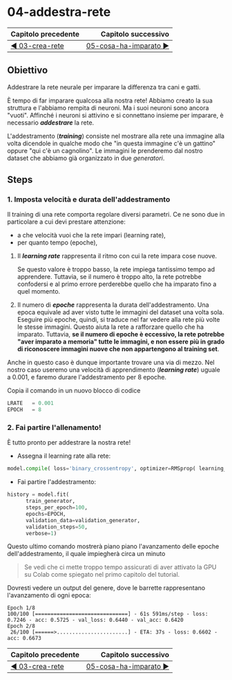 # 04-addestra-rete 

| Capitolo precedente                                                                                                                                          | Capitolo successivo                                                                           |
| :--------------------------------------------------------------------------------------------------------------------------------------------------------------- | ---------------------------------------------------------------------------------------------------: |
| [◀︎ 03-crea-rete](../03-crea-rete)  | [05-cosa-ha-imparato ▶︎](../05-cosa-ha-imparato) |

## Obiettivo

Addestrare la rete neurale per imparare la differenza tra cani e gatti.

È tempo di far imparare qualcosa alla nostra rete! Abbiamo creato la sua struttura e l'abbiamo rempita di neuroni. Ma i suoi neuroni sono ancora "vuoti". Affinché i neuroni si attivino e si connettano insieme per imparare, è necessario ***addestrare*** la rete.

L'addestramento (***training***) consiste nel mostrare alla rete una immagine alla volta dicendole in qualche modo che "in questa immagine c'è un gattino" oppure "qui c'è un cagnolino". Le immagini le prenderemo dal nostro dataset che abbiamo già organizzato in due *generatori*.


## Steps

### 1. Imposta velocità e durata dell'addestramento

Il training di una rete comporta regolare diversi parametri. Ce ne sono due in particolare a cui devi prestare attenzione:
- a che velocità vuoi che la rete impari (learning rate),
- per quanto tempo (epoche),

1. Il ***learning rate*** rappresenta il ritmo con cui la rete impara cose nuove. 

      Se questo valore è troppo basso, la rete impiega tantissimo tempo ad apprendere. 
      Tuttavia, se il numero è troppo alto, la rete potrebbe confodersi e al primo errore perderebbe quello che ha imparato fino a quel momento.

2. Il numero di ***epoche*** rappresenta la durata dell'addestramento. Una epoca equivale ad aver visto tutte le immagini del dataset una volta sola. Eseguire più epoche, quindi, si traduce nel far vedere alla rete più volte le stesse immagini. Questo aiuta la rete a rafforzare quello che ha imparato. Tuttavia, **se il numero di epoche è eccessivo, la rete potrebbe "aver imparato a memoria" tutte le immagini, e non essere più in grado di riconoscere immagini nuove che non appartengono al training set**.

Anche in questo caso è dunque importante trovare una via di mezzo. Nel nostro caso useremo una velocità di apprendimento (***learning rate***) uguale a 0.001, e faremo durare l'addestramento per 8 epoche.

Copia il comando in un nuovo blocco di codice

```py
LRATE   = 0.001
EPOCH   = 8
```

### 2. Fai partire l'allenamento!

È tutto pronto per addestrare la nostra rete!

- Assegna il learning rate alla rete:

```py
model.compile( loss='binary_crossentropy', optimizer=RMSprop( learning_rate=LRATE ), metrics=[ 'acc' ] )

```

- Fai partire l'addestramento:


```py
history = model.fit(
      train_generator,
      steps_per_epoch=100,
      epochs=EPOCH,
      validation_data=validation_generator,
      validation_steps=50,
      verbose=1)
```

Questo ultimo comando mostrerà piano piano l'avanzamento delle epoche dell'addestramento, il quale impiegherà circa un minuto

> Se vedi che ci mette troppo tempo assicurati di aver attivato la GPU su Colab come spiegato nel primo capitolo del tutorial.

Dovresti vedere un output del genere, dove le barrette rappresentano l'avanzamento di ogni epoca:

```
Epoch 1/8
100/100 [==============================] - 61s 591ms/step - loss: 0.7246 - acc: 0.5725 - val_loss: 0.6440 - val_acc: 0.6420
Epoch 2/8
 26/100 [======>.......................] - ETA: 37s - loss: 0.6602 - acc: 0.6673
```


| Capitolo precedente                                                                                                                                          | Capitolo successivo                                                                           |
| :--------------------------------------------------------------------------------------------------------------------------------------------------------------- | ---------------------------------------------------------------------------------------------------: |
| [◀︎ 03-crea-rete](../03-crea-rete)  | [05-cosa-ha-imparato ▶︎](../05-cosa-ha-imparato) |
